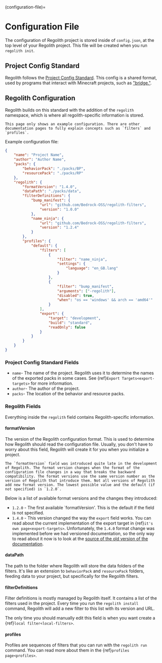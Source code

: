 (configuration-file)=
# Configuration File

The configuration of Regolith project is stored inside of `config.json`, at the top level of your Regolith project. This file will be created when you run `regolith init`.

## Project Config Standard

Regolith follows the [Project Config Standard](https://github.com/Bedrock-OSS/project-config-standard). This config is a shared format, used by programs that interact with Minecraft projects, such as ["bridge."](https://editor.bridge-core.app/).

## Regolith Configuration

Regolith builds on this standard with the addition of the `regolith` namespace, which is where all regolith-specific information is stored.

```{warning}
This page only shows an example configuration. There are other documentation pages to fully explain concepts such as `filters` and `profiles`.
```

Example configuration file:
```json
{
    "name": "Project Name",
    "author": "Author Name",
    "packs": {
        "behaviorPack": "./packs/BP",
        "resourcePack": "./packs/RP"
    },
    "regolith": {
        "formatVersion": "1.4.0",
        "dataPath": "./packs/data",
        "filterDefinitions": {
            "bump_manifest": {
                "url": "github.com/Bedrock-OSS/regolith-filters",
                "version": "1.0.0"
            },
            "name_ninja": {
                "url": "github.com/Bedrock-OSS/regolith-filters",
                "version": "1.2.4"
            }
        },
        "profiles": {
            "default": {
                "filters": [
                    {
                        "filter": "name_ninja",
                        "settings": {
                            "language": "en_GB.lang"
                        }
                    },
                    {
                        "filter": "bump_manifest",
                        "arguments": ["-regolith"],
                        "disabled": true,
                        "when": "os == 'windows' && arch == 'amd64'"
                    }
                ],
                "export": {
                    "target": "development",
                    "build": "standard",
                    "readOnly": false
                }
            }
        }
    }
}
```

### Project Config Standard Fields
- `name`- The name of the project. Regolith uses it to determine the names of the exported packs in some cases. See {ref}`Export Targets<export-targets>` for more information.
- `author`- The author of the project.
- `packs`- The location of the behavior and resource packs.

### Regolith Fields
Everything inside the `regolith` field contains Regolith-specific information.

#### formatVersion
The version of the Regolith configuration format. This is used to determine how Regolith should read the configuration file. Usually, you don't have to worry about this field, Regolith will create it for you when you initialize a project.

```{warning}
The `formatVersion` field was introduced quite late in the development of Regolith. The format version changes when the format of the configuration file changes in a way that breaks the backward compatibility. The format versions use the same version number as the version of Regolith that introduce them. Not all versions of Regolith add new format version. The lowest possible value and the default (if not specified) is `1.2.0`.
```

Below is a list of available format versions and the changes they introduced:

- `1.2.0` - The first available `formatVersion'. This is the default if the field is not specified.
- `1.4.0` - This version changed the way the `export` field works. You can read about the current implementation of the export target in {ref}`it's own page<export-targets>`. Unfortunately, the `1.4.0` format change was implemented before we had versioned documentation, so the only way to read about it now is to look at the [source of the old version of the documentation](https://github.com/Bedrock-OSS/regolith/blob/1.2.0/docs/docs/guide/export-targets.md).

#### dataPath
The path to the folder where Regolith will store the data folders of the filters. It's like an extension to `behaviorPack` and `resourcePack` folders, feeding data to your project, but specifically for the Regolith filters.

#### filterDefinitions
Filter definitions is mostly managed by Regolith itself. It contains a list of the filters used in the project. Every time you run the `regolith install` command, Regolith will add a new filter to this list with its version and URL.

The only time you should manually edit this field is when you want create a {ref}`local filter<local-filters>`.

#### profiles
Profiles are sequences of filters that you can run with the `regolith run` command. You can read more about them in the {ref}`profiles page<profiles>`.
